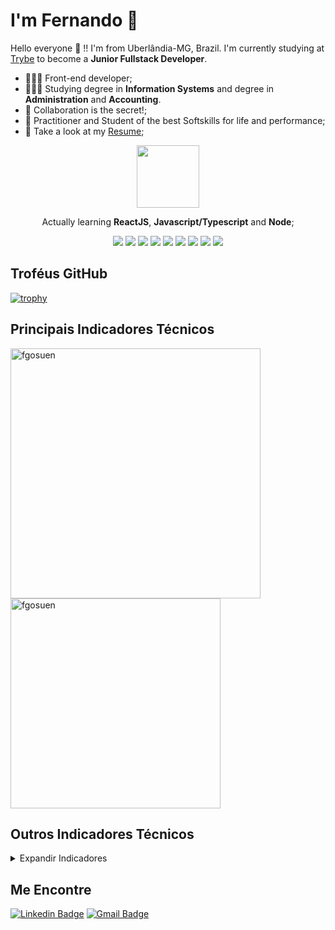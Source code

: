# I'm Fernando 🚀

Hello everyone 👋 !! I'm from Uberlândia-MG, Brazil. I'm currently studying at [Trybe](https://www.betrybe.com/) to become a **Junior Fullstack Developer**.

- 👩🏽‍💻 Front-end developer;
- 👩🏽‍🎓 Studying degree in **Information Systems** and degree in **Administration** and **Accounting**.
- 💬 Collaboration is the secret!;
- 💬 Practitioner and Student of the best Softskills for life and performance;
- 📄 Take a look at my [Resume](https://fgosuen.github.io);

<div align="center">
 
<img src="./img/ilovecode.gif" width="100px">

Actually learning **ReactJS**, **Javascript/Typescript** and **Node**;

</div>

<p align="center">
  <img src="https://badges.aleen42.com/src/visual_studio_code.svg">  
  <img src="https://badges.aleen42.com/src/javascript.svg">
  <img src="https://badges.aleen42.com/src/react.svg">
  <img src="https://badges.aleen42.com/src/redux.svg"> 
  <img src="https://badges.aleen42.com/src/jest_1.svg">
  <img src="https://badges.aleen42.com/src/node.svg"> 
  <img src="https://badges.aleen42.com/src/docker.svg"> 
  <img src="https://badges.aleen42.com/src/typescript.svg"> 
  <img src="https://badges.aleen42.com/src/python.svg"> 
<br>
</p>

## **Troféus GitHub**

[![trophy](https://github-profile-trophy.vercel.app/?username=fgosuen)](https://github.com/ryo-ma/github-profile-trophy)

## **Principais Indicadores Técnicos**

<a href="https://github.com/fgosuen">
  <img align="center" width="400px" src="https://github-readme-stats.vercel.app/api?username=fgosuen&show_icons=true" alt="fgosuen" />
</a>
<a href="https://github.com/fgosuen">
  <img align="center" width="336px" src="https://github-readme-stats.vercel.app/api/top-langs/?username=fgosuen&layout=compact" alt="fgosuen" />
</a>
<p></p>

## **Outros Indicadores Técnicos**

<p></p>
<details>
  
  <summary>Expandir Indicadores</summary>

  <!--START_SECTION:waka-->
![Profile Views](http://img.shields.io/badge/Profile%20Views-47-blue)

**🐱 My GitHub Data** 

> 🏆 1,356 Contributions in the Year 2021
 > 
> 📦 435.0 kB Used in GitHub's Storage 
 > 
> 💼 Opted to Hire
 > 
> 📜 16 Public Repositories 
 > 
> 🔑 4 Private Repositories  
 > 
**I'm an Early 🐤** 

```text
🌞 Morning    78 commits     █████░░░░░░░░░░░░░░░░░░░░   23.42% 
🌆 Daytime    92 commits     ███████░░░░░░░░░░░░░░░░░░   27.63% 
🌃 Evening    155 commits    ███████████░░░░░░░░░░░░░░   46.55% 
🌙 Night      8 commits      ░░░░░░░░░░░░░░░░░░░░░░░░░   2.4%

```
📅 **I'm Most Productive on Sunday** 

```text
Monday       31 commits     ██░░░░░░░░░░░░░░░░░░░░░░░   9.31% 
Tuesday      21 commits     █░░░░░░░░░░░░░░░░░░░░░░░░   6.31% 
Wednesday    46 commits     ███░░░░░░░░░░░░░░░░░░░░░░   13.81% 
Thursday     17 commits     █░░░░░░░░░░░░░░░░░░░░░░░░   5.11% 
Friday       36 commits     ██░░░░░░░░░░░░░░░░░░░░░░░   10.81% 
Saturday     75 commits     █████░░░░░░░░░░░░░░░░░░░░   22.52% 
Sunday       107 commits    ████████░░░░░░░░░░░░░░░░░   32.13%

```


📊 **This Week I Spent My Time On** 

```text
⌚︎ Time Zone: America/Sao_Paulo

💬 Programming Languages: 
Other                    9 hrs 39 mins       ███████████████░░░░░░░░░░   60.69% 
SQL                      4 hrs 40 mins       ███████░░░░░░░░░░░░░░░░░░   29.43% 
JavaScript               1 hr 22 mins        ██░░░░░░░░░░░░░░░░░░░░░░░   8.68% 
Text                     6 mins              ░░░░░░░░░░░░░░░░░░░░░░░░░   0.63% 
JSON                     5 mins              ░░░░░░░░░░░░░░░░░░░░░░░░░   0.53%

🔥 Editors: 
VS Code                  15 hrs 54 mins      █████████████████████████   100.0%

🐱‍💻 Projects: 
trybe-exercises          15 hrs 28 mins      ████████████████████████░   97.23% 
sd-013-a-mysql-vocabulary25 mins             ░░░░░░░░░░░░░░░░░░░░░░░░░   2.64% 
Unknown Project          1 min               ░░░░░░░░░░░░░░░░░░░░░░░░░   0.13%

💻 Operating System: 
Linux                    15 hrs 54 mins      █████████████████████████   100.0%

```

**I Mostly Code in JavaScript** 

```text
JavaScript               11 repos            ██████████████░░░░░░░░░░░   57.89% 
Python                   2 repos             ██░░░░░░░░░░░░░░░░░░░░░░░   10.53% 
HTML                     2 repos             ██░░░░░░░░░░░░░░░░░░░░░░░   10.53% 
Java                     2 repos             ██░░░░░░░░░░░░░░░░░░░░░░░   10.53% 
C#                       1 repo              █░░░░░░░░░░░░░░░░░░░░░░░░   5.26%

```


**Timeline**

![Chart not found](https://raw.githubusercontent.com/fgosuen/fgosuen/main/charts/bar_graph.png) 


 Last Updated on 26/10/2021
<!--END_SECTION:waka-->
  
</details>

## **Me Encontre**

[![Linkedin Badge](https://img.shields.io/badge/-LinkedIn-0077B5?style=flat-square&logo=Linkedin&logoColor=white&link=https://www.linkedin.com/in/fcosta-dev/)](https://www.linkedin.com/in/fcosta-dev/)
[![Gmail Badge](https://img.shields.io/badge/-Gmail-D14836?style=flat-square&logo=Gmail&logoColor=white&link=mailto:fgosuendacosta@gmail.com)](mailto:fgosuendacosta@gmail.com)


